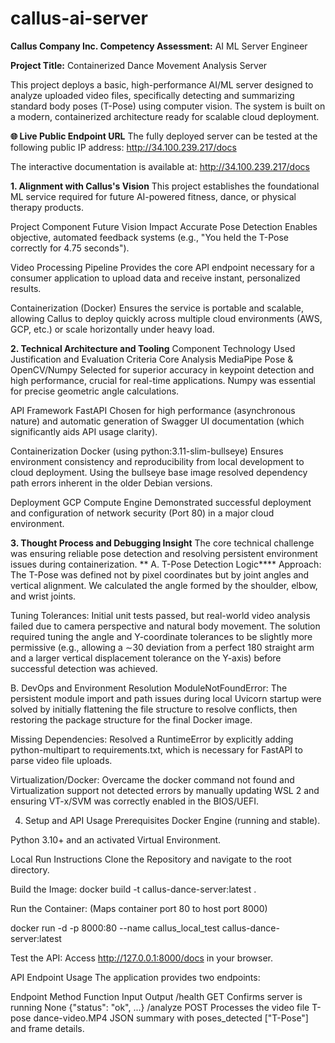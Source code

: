 # callus-ai-server
**Callus Company Inc. Competency Assessment:** AI ML Server Engineer

**Project Title:** Containerized Dance Movement Analysis Server

This project deploys a basic, high-performance AI/ML server designed to analyze uploaded video files, specifically detecting and summarizing standard body poses (T-Pose) using computer vision. The system is built on a modern, containerized architecture ready for scalable cloud deployment.

**🌐 Live Public Endpoint URL**
The fully deployed server can be tested at the following public IP address: http://34.100.239.217/docs

The interactive documentation is available at: http://34.100.239.217/docs

**1. Alignment with Callus's Vision**
This project establishes the foundational ML service required for future AI-powered fitness, dance, or physical therapy products.

Project Component	Future Vision Impact
Accurate Pose Detection	Enables objective, automated feedback systems (e.g., "You held the T-Pose correctly for 4.75 seconds").

Video Processing Pipeline	Provides the core API endpoint necessary for a consumer application to upload data and receive instant, personalized results.

Containerization (Docker)	Ensures the service is portable and scalable, allowing Callus to deploy quickly across multiple cloud environments (AWS, GCP, etc.) or scale horizontally under heavy load.

**2. Technical Architecture and Tooling**
Component	Technology Used	Justification and Evaluation Criteria Core Analysis	MediaPipe Pose & OpenCV/Numpy	Selected for superior accuracy in keypoint detection and high performance, crucial for real-time applications. Numpy was essential for precise geometric angle calculations.

API Framework	FastAPI	Chosen for high performance (asynchronous nature) and automatic generation of Swagger UI documentation (which significantly aids API usage clarity).

Containerization	Docker (using python:3.11-slim-bullseye)	Ensures environment consistency and reproducibility from local development to cloud deployment. Using the bullseye base image resolved dependency path errors inherent in the older Debian versions.

Deployment	GCP Compute Engine	Demonstrated successful deployment and configuration of network security (Port 80) in a major cloud environment.

**3. Thought Process and Debugging Insight**
The core technical challenge was ensuring reliable pose detection and resolving persistent environment issues during containerization.
**
A. T-Pose Detection Logic****
Approach: The T-Pose was defined not by pixel coordinates but by joint angles and vertical alignment. We calculated the angle formed by the shoulder, elbow, and wrist joints.

Tuning Tolerances: Initial unit tests passed, but real-world video analysis failed due to camera perspective and natural body movement. The solution required tuning the angle and Y-coordinate tolerances to be slightly more permissive (e.g., allowing a ∼30 deviation from a perfect 180 straight arm and a larger vertical displacement tolerance on the Y-axis) before successful detection was achieved.

B. DevOps and Environment Resolution
ModuleNotFoundError: The persistent module import and path issues during local Uvicorn startup were solved by initially flattening the file structure to resolve conflicts, then restoring the package structure for the final Docker image.

Missing Dependencies: Resolved a RuntimeError by explicitly adding python-multipart to requirements.txt, which is necessary for FastAPI to parse video file uploads.

Virtualization/Docker: Overcame the docker command not found and Virtualization support not detected errors by manually updating WSL 2 and ensuring VT-x/SVM was correctly enabled in the BIOS/UEFI.

4. Setup and API Usage 
Prerequisites Docker Engine (running and stable).

Python 3.10+ and an activated Virtual Environment.

Local Run Instructions
Clone the Repository and navigate to the root directory.

Build the Image:
docker build -t callus-dance-server:latest .

Run the Container: (Maps container port 80 to host port 8000)

docker run -d -p 8000:80 --name callus_local_test callus-dance-server:latest

Test the API: Access http://127.0.0.1:8000/docs in your browser.

API Endpoint Usage
The application provides two endpoints:

Endpoint	Method	        Function	               Input                    	             Output
/health	  GET	    Confirms server is running	      None	                          {"status": "ok", ...}
/analyze	POST	  Processes the video file    T-pose dance-video.MP4	 JSON summary with poses_detected  ["T-Pose"] and frame details.
